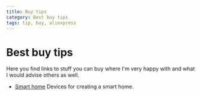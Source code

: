 ```yaml
---
title: Buy tips
category: Best buy tips
tags: tip, buy, aliexpress
---
```

# Best buy tips

Here you find links to stuff you can buy where I'm very happy with and what I would advise others as well.

* [Smart home](smarthome_buy_tips) Devices for creating a smart home.
